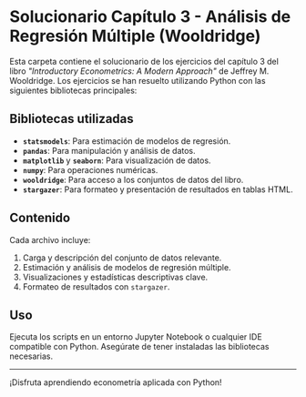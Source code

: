 # Solucionario Capítulo 3 - Análisis de Regresión Múltiple (Wooldridge)

Esta carpeta contiene el solucionario de los ejercicios del capítulo 3 del libro _"Introductory Econometrics: A Modern Approach"_ de Jeffrey M. Wooldridge. Los ejercicios se han resuelto utilizando Python con las siguientes bibliotecas principales:

## Bibliotecas utilizadas
- **`statsmodels`**: Para estimación de modelos de regresión.
- **`pandas`**: Para manipulación y análisis de datos.
- **`matplotlib`** y **`seaborn`**: Para visualización de datos.
- **`numpy`**: Para operaciones numéricas.
- **`wooldridge`**: Para acceso a los conjuntos de datos del libro.
- **`stargazer`**: Para formateo y presentación de resultados en tablas HTML.

## Contenido
Cada archivo incluye:
1. Carga y descripción del conjunto de datos relevante.
2. Estimación y análisis de modelos de regresión múltiple.
3. Visualizaciones y estadísticas descriptivas clave.
4. Formateo de resultados con `stargazer`.

## Uso
Ejecuta los scripts en un entorno Jupyter Notebook o cualquier IDE compatible con Python. Asegúrate de tener instaladas las bibliotecas necesarias.

---

¡Disfruta aprendiendo econometría aplicada con Python!
